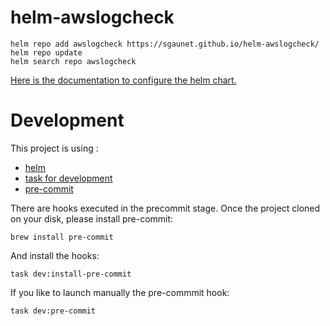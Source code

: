 # helm-awslogcheck

```
helm repo add awslogcheck https://sgaunet.github.io/helm-awslogcheck/
helm repo update
helm search repo awslogcheck
```

[Here is the documentation to configure the helm chart.](charts/awslogcheck/README.md)

# Development

This project is using :

* [helm](https://helm.sh/)
* [task for development](https://taskfile.dev/#/)
* [pre-commit](https://pre-commit.com/)

There are hooks executed in the precommit stage. Once the project cloned on your disk, please install pre-commit:

```
brew install pre-commit
```

And install the hooks:

```
task dev:install-pre-commit
```

If you like to launch manually the pre-commmit hook:

```
task dev:pre-commit
```
